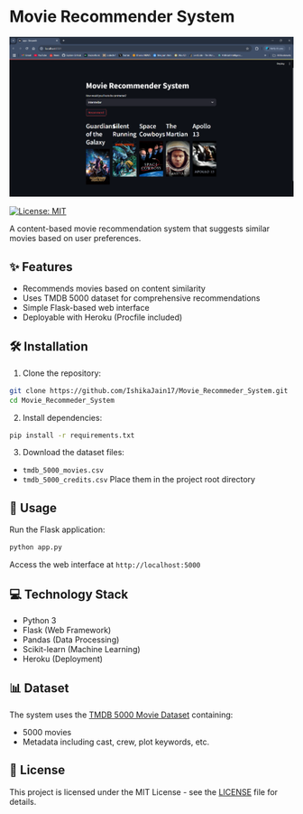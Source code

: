 # Movie Recommender System

![App Screenshot](./Screenshot%202025-04-05%20043426.png)

[![License: MIT](https://img.shields.io/badge/License-MIT-yellow.svg)](https://opensource.org/licenses/MIT)

A content-based movie recommendation system that suggests similar movies based on user preferences.

## ✨ Features

- Recommends movies based on content similarity
- Uses TMDB 5000 dataset for comprehensive recommendations
- Simple Flask-based web interface
- Deployable with Heroku (Procfile included)

## 🛠️ Installation

1. Clone the repository:
```bash
git clone https://github.com/IshikaJain17/Movie_Recommeder_System.git
cd Movie_Recommeder_System
```

2. Install dependencies:
```bash
pip install -r requirements.txt
```

3. Download the dataset files:
- `tmdb_5000_movies.csv`
- `tmdb_5000_credits.csv`
Place them in the project root directory

## 🚀 Usage

Run the Flask application:
```bash
python app.py
```

Access the web interface at `http://localhost:5000`

## 💻 Technology Stack

- Python 3
- Flask (Web Framework)
- Pandas (Data Processing)
- Scikit-learn (Machine Learning)
- Heroku (Deployment)

## 📊 Dataset

The system uses the [TMDB 5000 Movie Dataset](https://www.kaggle.com/tmdb/tmdb-movie-metadata) containing:
- 5000 movies
- Metadata including cast, crew, plot keywords, etc.

## 📜 License

This project is licensed under the MIT License - see the [LICENSE](LICENSE) file for details.
